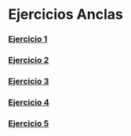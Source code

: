 # Ejercicios Anclas
### [Ejercicio 1](https://github.com/DanielHernandez8/anclas/tree/main/Ejercicio%201)
### [Ejercicio 2](https://github.com/DanielHernandez8/anclas/tree/main/Ejercicio%202)
### [Ejercicio 3](https://github.com/DanielHernandez8/anclas/tree/main/Ejercicio%203)
### [Ejercicio 4](https://github.com/DanielHernandez8/anclas/tree/main/Ejercicio%204)
### [Ejercicio 5](https://github.com/DanielHernandez8/anclas/tree/main/Ejercicio%201)
